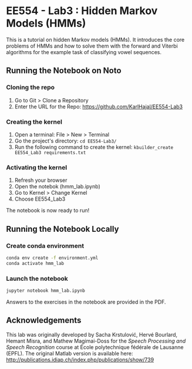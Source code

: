 # EE554 - Lab3 : Hidden Markov Models (HMMs)

This is a tutorial on hidden Markov models (HMMs). It introduces the core problems
of HMMs and how to solve them with the forward and Viterbi algorithms for the
example task of classifying vowel sequences.

## Running the Notebook on Noto

### Cloning the repo
1. Go to Git > Clone a Repository
2. Enter the URL for the Repo: https://github.com/KarlHajal/EE554-Lab3
   
### Creating the kernel
1. Open a terminal: File > New > Terminal
2. Go the project's directory: ```cd EE554-Lab3/```
3. Run the following command to create the kernel: ```kbuilder_create EE554_Lab3 requirements.txt```

### Activating the kernel
1. Refresh your browser
2. Open the notebok (hmm_lab.ipynb)
3. Go to Kernel > Change Kernel
4. Choose EE554_Lab3

The notebook is now ready to run!

## Running the Notebook Locally

### Create conda environment

```bash
conda env create -f environment.yml
conda activate hmm_lab
```

### Launch the notebook

```bash
jupyter notebook hmm_lab.ipynb
```

Answers to the exercises in the notebook are provided in the PDF.

## Acknowledgements

This lab was originally developed by Sacha Krstulović, Hervé
Bourlard, Hemant Misra, and Mathew Magimai-Doss for the *Speech Processing and
Speech Recognition* course at École polytechnique fédérale de Lausanne (EPFL).
The original Matlab version is available here:
http://publications.idiap.ch/index.php/publications/show/739
